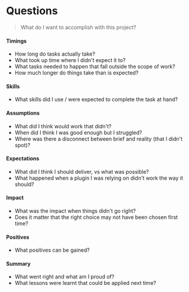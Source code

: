 # Questions

> What do I want to accomplish with this project?

#### Timings

- How long do tasks actually take?
- What took up time where I didn't expect it to?
- What tasks needed to happen that fall outside the scope of work?
- How much longer do things take than is expected?


#### Skills

- What skills did I use / were expected to complete the task at hand?


#### Assumptions

- What did I think would work that didn't?
- When did I think I was good enough but I struggled?
- Where was there a disconnect between brief and reality (that I didn't spot)?


#### Expectations

- What did I think I should deliver, vs what was possible?
- What happened when a plugin I was relying on didn't work the way it should?


#### Impact

- What was the impact when things didn't go right?
- Does it matter that the right choice may not have been chosen first time?


#### Positives

- What positives can be gained?


#### Summary

- What went right and what am I proud of?
- What lessons were learnt that could be applied next time?

